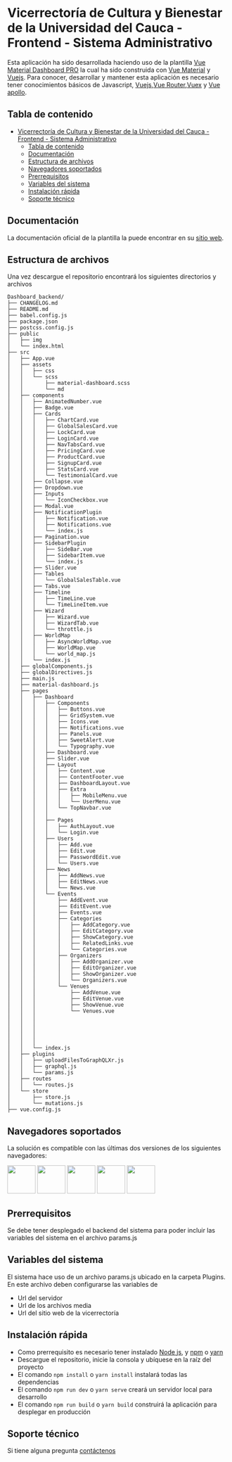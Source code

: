# Vicerrectoría de Cultura y Bienestar de la Universidad del Cauca - Frontend - Sistema Administrativo

Esta aplicación ha sido desarrollada haciendo uso de la plantilla [Vue Material Dashboard PRO](https://www.creative-tim.com/product/vue-material-dashboard-pro) la cual ha sido construida con  [Vue Material](https://vuematerial.io/) y [Vuejs](https://vuejs.org/v2/guide/). Para conocer, desarrollar y mantener esta aplicación es necesario tener conocimientos básicos de Javascript, [Vuejs](https://vuejs.org/v2/guide/),[Vue Router](https://router.vuejs.org/en/),[Vuex](https://vuex.vuejs.org) y [Vue apollo](https://vue-apollo.netlify.com).


## Tabla de contenido
- [Vicerrectoría de Cultura y Bienestar de la Universidad del Cauca - Frontend - Sistema Administrativo](#vicerrector%C3%ADa-de-cultura-y-bienestar-de-la-universidad-del-cauca---frontend---sistema-administrativo)
  - [Tabla de contenido](#tabla-de-contenido)
  - [Documentación](#documentaci%C3%B3n)
  - [Estructura de archivos](#estructura-de-archivos)
  - [Navegadores soportados](#navegadores-soportados)
  - [Prerrequisitos](#prerrequisitos)
  - [Variables del sistema](#variables-del-sistema)
  - [Instalación rápida](#instalaci%C3%B3n-r%C3%A1pida)
  - [Soporte técnico](#soporte-t%C3%A9cnico)
  


## Documentación
La documentación oficial de la plantilla la puede encontrar en su [sitio web](https://demos.creative-tim.com/vue-material-dashboard-pro/documentation).


## Estructura de archivos

Una vez descargue el repositorio encontrará los siguientes directorios y archivos

```
Dashboard_backend/
├── CHANGELOG.md
├── README.md
├── babel.config.js
├── package.json
├── postcss.config.js
├── public
│   ├── img
│   └── index.html
├── src
│   ├── App.vue
│   ├── assets
│   │   ├── css
│   │   └── scss
│   │       ├── material-dashboard.scss
│   │       └── md
│   ├── components
│   │   ├── AnimatedNumber.vue
│   │   ├── Badge.vue
│   │   ├── Cards
│   │   │   ├── ChartCard.vue
│   │   │   ├── GlobalSalesCard.vue
│   │   │   ├── LockCard.vue
│   │   │   ├── LoginCard.vue
│   │   │   ├── NavTabsCard.vue
│   │   │   ├── PricingCard.vue
│   │   │   ├── ProductCard.vue
│   │   │   ├── SignupCard.vue
│   │   │   ├── StatsCard.vue
│   │   │   └── TestimonialCard.vue
│   │   ├── Collapse.vue
│   │   ├── Dropdown.vue
│   │   ├── Inputs
│   │   │   └── IconCheckbox.vue
│   │   ├── Modal.vue
│   │   ├── NotificationPlugin
│   │   │   ├── Notification.vue
│   │   │   ├── Notifications.vue
│   │   │   └── index.js
│   │   ├── Pagination.vue
│   │   ├── SidebarPlugin
│   │   │   ├── SideBar.vue
│   │   │   ├── SidebarItem.vue
│   │   │   └── index.js
│   │   ├── Slider.vue
│   │   ├── Tables
│   │   │   └── GlobalSalesTable.vue
│   │   ├── Tabs.vue
│   │   ├── Timeline
│   │   │   ├── TimeLine.vue
│   │   │   └── TimeLineItem.vue
│   │   ├── Wizard
│   │   │   ├── Wizard.vue
│   │   │   ├── WizardTab.vue
│   │   │   └── throttle.js
│   │   ├── WorldMap
│   │   │   ├── AsyncWorldMap.vue
│   │   │   ├── WorldMap.vue
│   │   │   └── world_map.js
│   │   └── index.js
│   ├── globalComponents.js
│   ├── globalDirectives.js
│   ├── main.js
│   ├── material-dashboard.js
│   ├── pages
│   │   ├── Dashboard
│   │   │   ├── Components
│   │   │   │   ├── Buttons.vue
│   │   │   │   ├── GridSystem.vue
│   │   │   │   ├── Icons.vue
│   │   │   │   ├── Notifications.vue
│   │   │   │   ├── Panels.vue
│   │   │   │   ├── SweetAlert.vue
│   │   │   │   └── Typography.vue
│   │   │   ├── Dashboard.vue
│   │   │   ├── Slider.vue
│   │   │   ├── Layout
│   │   │   │   ├── Content.vue
│   │   │   │   ├── ContentFooter.vue
│   │   │   │   ├── DashboardLayout.vue
│   │   │   │   ├── Extra
│   │   │   │   │   ├── MobileMenu.vue
│   │   │   │   │   └── UserMenu.vue
│   │   │   │   └── TopNavbar.vue
│   │   │   │
│   │   │   ├── Pages
│   │   │   │   ├── AuthLayout.vue
│   │   │   │   └── Login.vue
│   │   │   ├── Users   
│   │   │   │   ├── Add.vue
│   │   │   │   ├── Edit.vue
│   │   │   │   ├── PasswordEdit.vue
│   │   │   │   └── Users.vue
│   │   │   ├── News 
│   │   │   │   ├── AddNews.vue
│   │   │   │   ├── EditNews.vue
│   │   │   │   └── News.vue    
│   │   │   └── Events
│   │   │       ├── AddEvent.vue
│   │   │       ├── EditEvent.vue
│   │   │       ├── Events.vue
│   │   │       ├── Categories
│   │   │       │   ├── AddCategory.vue
│   │   │       │   ├── EditCategory.vue
│   │   │       │   ├── ShowCategory.vue
│   │   │       │   ├── RelatedLinks.vue
│   │   │       │   └── Categories.vue
│   │   │       ├── Organizers
│   │   │       │   ├── AddOrganizer.vue
│   │   │       │   ├── EditOrganizer.vue
│   │   │       │   ├── ShowOrganizer.vue
│   │   │       │   └── Organizers.vue
│   │   │       └── Venues
│   │   │           ├── AddVenue.vue
│   │   │           ├── EditVenue.vue
│   │   │           ├── ShowVenue.vue
│   │   │           └── Venues.vue            
│   │   │       
│   │   │       
│   │   │       
│   │   │       
│   │   │   
│   │   └── index.js
│   ├── plugins
│   │   ├── uploadFilesToGraphQLXr.js
│   │   ├── graphql.js
│   │   └── params.js
│   ├── routes
│   │   └── routes.js
│   └── store
│       ├── store.js
│       └── mutations.js
├── vue.config.js

```

## Navegadores soportados

La solución es compatible con las últimas dos versiones de los siguientes navegadores:

<img src="https://s3.amazonaws.com/creativetim_bucket/github/browser/chrome.png" width="64" height="64"> <img src="https://s3.amazonaws.com/creativetim_bucket/github/browser/firefox.png" width="64" height="64"> <img src="https://s3.amazonaws.com/creativetim_bucket/github/browser/edge.png" width="64" height="64"> <img src="https://s3.amazonaws.com/creativetim_bucket/github/browser/safari.png" width="64" height="64"> <img src="https://s3.amazonaws.com/creativetim_bucket/github/browser/opera.png" width="64" height="64">

## Prerrequisitos
Se debe tener desplegado el backend del sistema para poder incluir las variables del sistema en el archivo params.js

## Variables del sistema
El sistema hace uso de un archivo params.js ubicado en la carpeta Plugins. En este archivo deben configurarse las variables de 
- Url del servidor
- Url de los archivos media
- Url del sitio web de la vicerrectoría

## Instalación rápida
- Como prerrequisito es necesario tener instalado [Node js](https://nodejs.org/en/), y [npm](https://www.npmjs.com) o [yarn](https://yarnpkg.com/es-ES/) 
- Descargue el repositorio, inicie la consola y ubíquese en la raíz del proyecto
- El comando ```npm install``` o ```yarn install``` instalará todas las dependencias
- El comando ```npm run dev``` o ```yarn serve``` creará un servidor local para desarrollo
- El comando ```npm run build``` o ```yarn build``` construirá la aplicación para desplegar en producción


## Soporte técnico

Si tiene alguna pregunta [contáctenos](mailto:desarrollo@namtrikdev.co)


